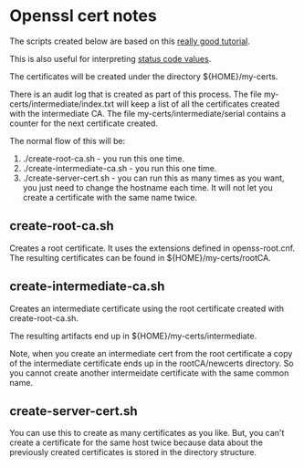 # Openssl cert notes
The scripts created below are based on this [really good tutorial](https://jamielinux.com/docs/openssl-certificate-authority/introduction.html).

This is also useful for interpreting [status code values](https://www.spiderbird.com/2015/08/02/openssl-s_client-to-verify-you-installed-your-certificate-properly-and-list-of-return-codes/).

The certificates will be created under the directory ${HOME}/my-certs.

There is an audit log that is created as part of this process. The file my-certs/intermediate/index.txt will keep a list of all the certificates
created with the intermediate CA. The file my-certs/intermediate/serial contains a counter for the next certificate created.

The normal flow of this will be:
1. ./create-root-ca.sh - you run this one time.
1. ./create-intermediate-ca.sh - you run this one time.
1. ./create-server-cert.sh - you can run this as many times as you want, you just need to change the hostname each time. It
will not let you create a certificate with the same name twice.

## create-root-ca.sh
Creates a root certificate. It uses the extensions defined in openss-root.cnf. The resulting
certificates can be found in ${HOME}/my-certs/rootCA.

## create-intermediate-ca.sh
Creates an intermediate certificate using the root certificate created with create-root-ca.sh.

The resulting artifacts end up in ${HOME}/my-certs/intermediate.

Note, when you create an intermediate cert from the root certificate a copy of the intermediate
certificate ends up in the rootCA/newcerts directory. So you cannot create another intermeidate
certificate with the same common name.

## create-server-cert.sh
You can use this to create as many certificates as you like. But, you can't create a certificate
for the same host twice because data about the previously created certificates is stored in the 
directory structure.
